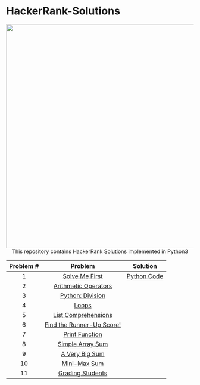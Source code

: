 # HackerRank-Solutions


<div align="center">
    <img src="https://hackerrankblog-aaa3.kxcdn.com/wp-content/uploads/2018/03/HR-Logo-Main.png" width="600px"</img> 
</div>
<div align="center">
    This repository contains HackerRank Solutions implemented in Python3
</div>

| Problem #  | Problem     | Solution |
|:------------:|:-------------:|:----------:|
| 1          |[Solve Me First](https://www.hackerrank.com/challenges/solve-me-first/problem) | [Python Code](https://github.com/hilalekinci/HackerRank-Solutions/blob/master/Codes/solveMeFirst.py) |
|       2    |[Arithmetic Operators](https://www.hackerrank.com/challenges/python-arithmetic-operators/problem)       |          |
|       3     |[Python: Division](https://www.hackerrank.com/challenges/python-division/problem)  |          |
|       4     |[Loops](https://www.hackerrank.com/challenges/python-loops/problem)             |          |
|       5     |[List Comprehensions](https://www.hackerrank.com/challenges/list-comprehensions/problem)             |          |
|       6     |[Find the Runner-Up Score!](https://www.hackerrank.com/challenges/find-second-maximum-number-in-a-list/problem)           |          |
|       7    |[Print Function](https://www.hackerrank.com/challenges/python-print/problem)           |          |
|       8    |[Simple Array Sum](https://www.hackerrank.com/challenges/simple-array-sum/problem)           |          |
|       9    |[A Very Big Sum](https://www.hackerrank.com/challenges/a-very-big-sum/problem)           |          |
|       10   |[Mini-Max Sum](https://www.hackerrank.com/challenges/mini-max-sum/problem)           |          |
|       11    |[Grading Students](https://www.hackerrank.com/challenges/grading/problem)           |          |

